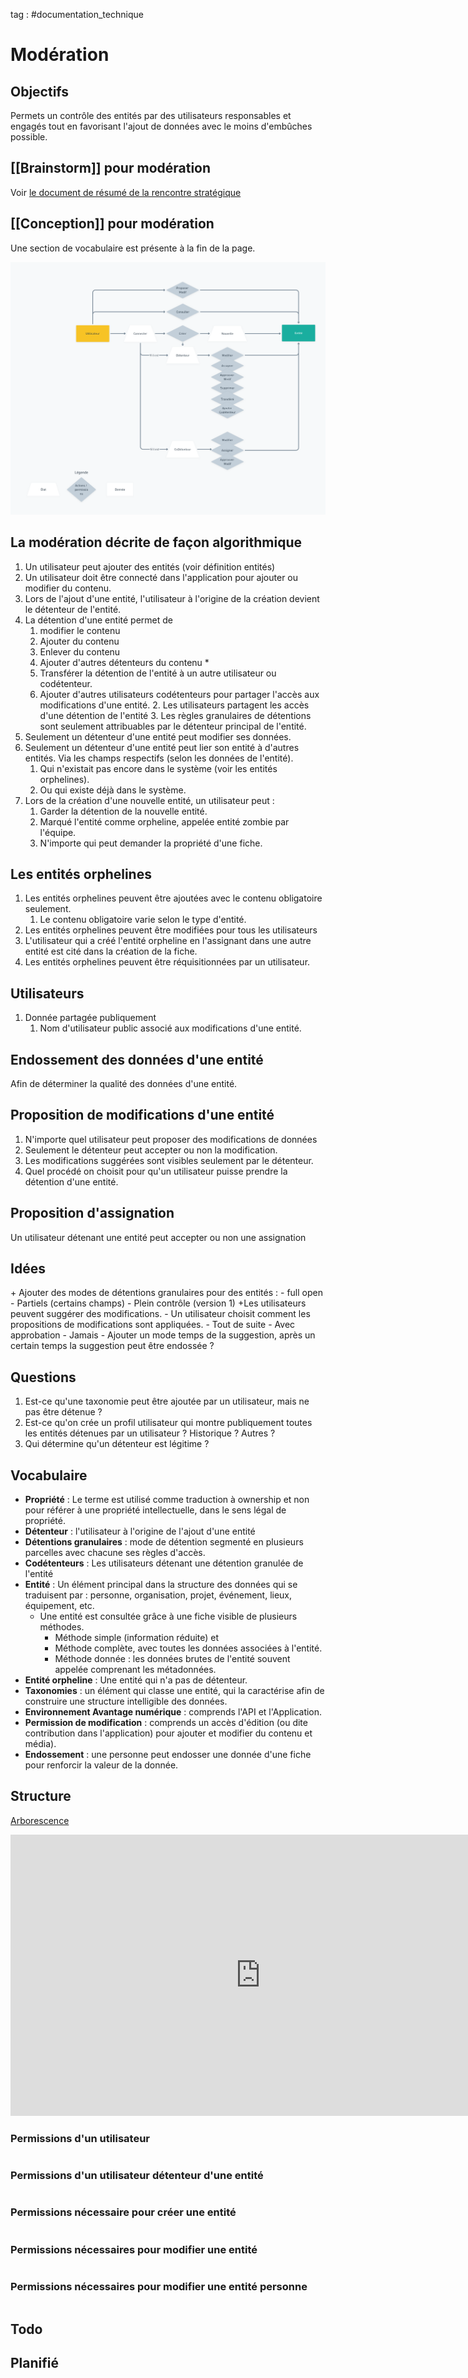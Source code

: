 tag : #documentation_technique 

# Modération

## Objectifs
Permets un contrôle des entités par des utilisateurs responsables et engagés tout en favorisant l'ajout de données avec le moins d'embûches possible.

## [[Brainstorm]] pour modération
Voir [le document de résumé de la rencontre stratégique ](https://docs.google.com/document/d/1h7X1RDSLDFznKng82zCB0y5zhOoJHq-L0ugmJkLKSJw/edit)

## [[Conception]] pour modération

Une section de vocabulaire est présente à la fin de la page.

![Modération](/documentation_technique/images/moderation-globale.png)

## La modération décrite de façon algorithmique
1. Un utilisateur peut ajouter des entités (voir définition entités)
2. Un utilisateur doit être connecté dans l'application pour ajouter ou modifier du contenu.
3. Lors de l'ajout d'une entité, l'utilisateur à l'origine de la création devient le détenteur de l'entité.
4. La détention d'une entité permet de
	1. modifier le contenu
	2. Ajouter du contenu
	3. Enlever du contenu
	4. Ajouter d'autres détenteurs du contenu *
	5. Transférer la détention de l'entité à un autre utilisateur ou codétenteur.
	6. Ajouter d'autres utilisateurs codétenteurs pour partager l'accès aux modifications d'une entité.
		2. Les utilisateurs partagent les accès d'une détention de l'entité
		3. Les règles granulaires de détentions sont seulement attribuables par le détenteur principal de l'entité.
5. Seulement un détenteur d'une entité peut modifier ses données.
6. Seulement un détenteur d'une entité peut lier son entité à d'autres entités. Via les champs respectifs (selon les données de l'entité). 
	1. Qui n'existait pas encore dans le système (voir les entités orphelines).
	2. Ou qui existe déjà dans le système.
7. Lors de la création d'une nouvelle entité, un utilisateur peut :
	1. Garder la détention de la nouvelle entité.
	2. Marqué l'entité comme orpheline, appelée entité zombie par l'équipe.
	3. N'importe qui peut demander la propriété d'une fiche.

## Les entités orphelines
1. Les entités orphelines peuvent être ajoutées avec le contenu obligatoire seulement.
	1. Le contenu obligatoire varie selon le type d'entité.
2. Les entités orphelines peuvent être modifiées pour tous les utilisateurs
3. L'utilisateur qui a créé l'entité orpheline en l'assignant dans une autre entité est cité dans la création de la fiche.
4. Les entités orphelines peuvent être réquisitionnées par un utilisateur.

## Utilisateurs
1. Donnée partagée publiquement
	1. Nom d'utilisateur public associé aux modifications d'une entité.

## Endossement des données d'une entité
Afin de déterminer la qualité des données d'une entité.

## Proposition de modifications d'une entité
1. N'importe quel utilisateur peut proposer des modifications de données
2. Seulement le détenteur peut accepter ou non la modification.
3. Les modifications suggérées sont visibles seulement par le détenteur.
4. Quel procédé on choisit pour qu'un utilisateur puisse prendre la détention d'une entité.

## Proposition d'assignation
Un utilisateur détenant une entité peut accepter ou non une assignation

## Idées
\+ Ajouter des modes de détentions granulaires pour des entités : 
	- full open 
	- Partiels (certains champs)
	- Plein contrôle (version 1)
\+Les utilisateurs peuvent suggérer des modifications.
	- Un utilisateur choisit comment les propositions de modifications sont appliquées.
		- Tout de suite
		- Avec approbation
		- Jamais
		- Ajouter un mode temps de la suggestion, après un certain temps la suggestion peut être endossée ?

## Questions
1. Est-ce qu'une taxonomie peut être ajoutée par un utilisateur, mais ne pas être détenue ?
2. Est-ce qu'on crée un profil utilisateur qui montre publiquement toutes les entités détenues par un utilisateur ? Historique ? Autres ?
3. Qui détermine qu'un détenteur est légitime ?

## Vocabulaire
- **Propriété** : Le terme est utilisé comme traduction à ownership et non pour référer à une propriété intellectuelle, dans le sens légal de propriété.
- **Détenteur** : l'utilisateur à l'origine de l'ajout d'une entité
- **Détentions granulaires** : mode de détention segmenté en plusieurs parcelles avec chacune ses règles d'accès.
- **Codétenteurs** : Les utilisateurs détenant une détention granulée de l'entité
- **Entité** : Un élément principal dans la structure des données qui se traduisent par : personne, organisation, projet, événement, lieux, équipement, etc. 
	- Une entité est consultée grâce à une fiche visible de plusieurs méthodes. 
		- Méthode simple (information réduite) et 
		- Méthode complète, avec toutes les données associées à l'entité. 
		- Méthode donnée : les données brutes de l'entité souvent appelée comprenant les métadonnées.
- **Entité orpheline** : Une entité qui n'a pas de détenteur.
- **Taxonomies** : un élément qui classe une entité, qui la caractérise afin de construire une structure intelligible des données.
- **Environnement Avantage numérique** : comprends l'API et l'Application.
- **Permission de modification** : comprends un accès d'édition (ou dite contribution dans l'application) pour ajouter et modifier du contenu et média).
- **Endossement** : une personne peut endosser une donnée d'une fiche pour renforcir la valeur de la donnée.

## Structure

[Arborescence](https://whimsical.com/embed/BzHtzL47N2qzbB6YRf686o)
<iframe style="border:none" width="800" height="450" src="https://whimsical.com/embed/BzHtzL47N2qzbB6YRf686o"></iframe>


### Permissions d'un utilisateur
```javascript

```

### Permissions d'un utilisateur détenteur d'une entité
```javascript

```

### Permissions nécessaire pour créer une entité
```javascript

```

### Permissions nécessaires pour modifier une entité
```javascript

```

### Permissions nécessaires pour modifier une entité personne
```javascript

```


## Todo


## Planifié
